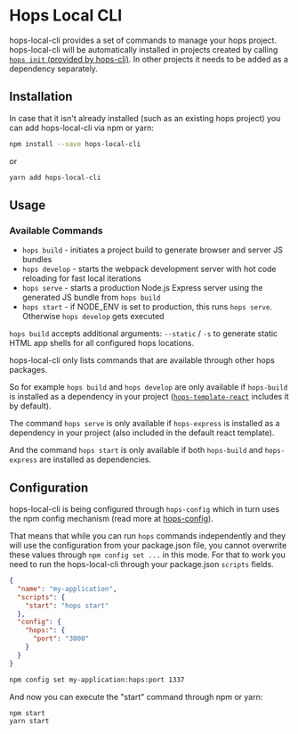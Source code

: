 # Hops Local CLI

hops-local-cli provides a set of commands to manage your hops project.
hops-local-cli will be automatically installed in projects created by calling [`hops init` (provided by hops-cli)](https://github.com/xing/hops/tree/master/packages/cli). In other projects it needs to be added as a dependency separately.


## Installation

In case that it isn't already installed (such as an existing hops project) you can add hops-local-cli via npm or yarn:

```bash
npm install --save hops-local-cli
```

or

```bash
yarn add hops-local-cli
```


## Usage
### Available Commands

- `hops build` - initiates a project build to generate browser and server JS bundles
- `hops develop` - starts the webpack development server with hot code reloading for fast local iterations
- `hops serve` - starts a production Node.js Express server using the generated JS bundle from `hops build`
- `hops start` - if NODE_ENV is set to production, this runs `hops serve`. Otherwise `hops develop` gets executed

`hops build` accepts additional arguments: `--static` / `-s` to generate static HTML app shells for all configured hops locations.

hops-local-cli only lists commands that are available through other hops packages.

So for example `hops build` and `hops develop` are only available if `hops-build` is installed as a dependency in your project ([`hops-template-react`](https://github.com/xing/hops/tree/master/packages/template-react) includes it by default).

The command `hops serve` is only available if `hops-express` is installed as a dependency in your project (also included in the default react template).

And the command `hops start` is only available if both `hops-build` and `hops-express` are installed as dependencies.


## Configuration

hops-local-cli is being configured through `hops-config` which in turn uses the npm config mechanism (read more at [hops-config](https://github.com/xing/hops/tree/master/packages/config)).

That means that while you can run `hops` commands independently and they will use the configuration from your package.json file, you cannot overwrite these values through `npm config set ...` in this mode. For that to work you need to run the hops-local-cli through your package.json `scripts` fields.

```JSON
{
  "name": "my-application",
  "scripts": {
    "start": "hops start"
  },
  "config": {
    "hops:": {
      "port": "3000"
    }
  }
}
```

```bash
npm config set my-application:hops:port 1337
```

And now you can execute the "start" command through npm or yarn:
```bash
npm start
yarn start
```

